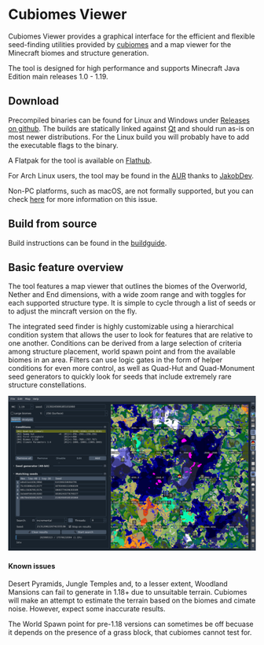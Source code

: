# Cubiomes Viewer

Cubiomes Viewer provides a graphical interface for the efficient and flexible
seed-finding utilities provided by [cubiomes](https://github.com/Cubitect/cubiomes)
and a map viewer for the Minecraft biomes and structure generation.

The tool is designed for high performance and supports Minecraft Java Edition
main releases 1.0 - 1.19.


## Download

Precompiled binaries can be found for Linux and Windows under
[Releases on github](https://github.com/Cubitect/cubiomes-viewer/releases).
The builds are statically linked against [Qt](https://www.qt.io) and should run
as-is on most newer distributions. For the Linux build you will probably have to
add the executable flags to the binary.

A Flatpak for the tool is available on
[Flathub](https://flathub.org/apps/details/com.github.cubitect.cubiomes-viewer).

For Arch Linux users, the tool may be found in the
[AUR](https://aur.archlinux.org/packages/cubiomes-viewer) thanks to
[JakobDev](https://github.com/JakobDev).

Non-PC platforms, such as macOS, are not formally supported, but you can check
[here](https://github.com/Cubitect/cubiomes-viewer/issues/107) for more
information on this issue.


## Build from source

Build instructions can be found in the [buildguide](buildguide.md).


## Basic feature overview

The tool features a map viewer that outlines the biomes of the Overworld,
Nether and End dimensions, with a wide zoom range and with toggles for each
supported structure type. It is simple to cycle through a list of seeds or to
adjust the mincraft version on the fly.

The integrated seed finder is highly customizable using a hierarchical
condition system that allows the user to look for features that are relative to
one another. Conditions can be derived from a large selection of criteria among
structure placement, world spawn point and from the available biomes in an
area. Filters can use logic gates in the form of helper conditions for even
more control, as well as Quad-Hut and Quad-Monument seed generators to quickly
look for seeds that include extremely rare structure constellations.

![maingui](etc/screenshot_maingui.png)


#### Known issues

Desert Pyramids, Jungle Temples and, to a lesser extent, Woodland Mansions can
fail to generate in 1.18+ due to unsuitable terrain. Cubiomes will make an
attempt to estimate the terrain based on the biomes and cimate noise. However,
expect some inaccurate results.

The World Spawn point for pre-1.18 versions can sometimes be off becuase it
depends on the presence of a grass block, that cubiomes cannot test for.


